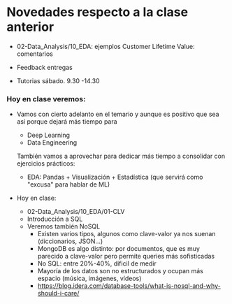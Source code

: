 # Novedades respecto a la clase anterior


* 02-Data_Analysis/10_EDA: ejemplos Customer Lifetime Value: comentarios

* Feedback entregas

* Tutorias sábado. 9.30 -14.30

### Hoy en clase veremos:


* Vamos con cierto adelanto en el temario y aunque es positivo que sea así porque dejará más tiempo para 

  * Deep Learning
  * Data Engineering

  También vamos a aprovechar para dedicar más tiempo a consolidar con ejercicios prácticos:

  * EDA: Pandas + Visualización + Estadística (que servirá como "excusa" para hablar de ML)


* Hoy en clase: 

  * 02-Data_Analysis/10_EDA/01-CLV
  * Introducción a SQL
  * Veremos también NoSQL
    * Existen varios tipos, algunos como clave-valor ya nos suenan (diccionarios, JSON...)
    * MongoDB es algo distinto: por documentos, que es muy parecido a clave-valor pero permite queries más sofisticadas
    * No SQL: entre 20%-40%, dificil de medir
    * Mayoría de los datos son no estructurados y ocupan más espacio (música, imágenes, vídeos)
    * https://blog.idera.com/database-tools/what-is-nosql-and-why-should-i-care/

